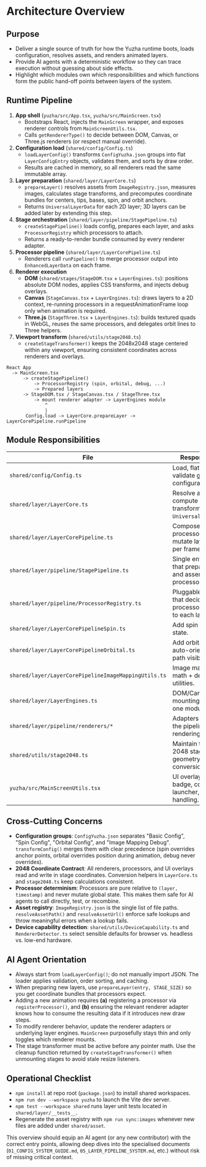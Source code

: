 # Architecture Overview

## Purpose
- Deliver a single source of truth for how the Yuzha runtime boots, loads configuration, resolves assets, and renders animated layers.
- Provide AI agents with a deterministic workflow so they can trace execution without guessing about side effects.
- Highlight which modules own which responsibilities and which functions form the public hand-off points between layers of the system.

## Runtime Pipeline
1. **App shell** (`yuzha/src/App.tsx`, `yuzha/src/MainScreen.tsx`)
   - Bootstraps React, injects the `MainScreen` wrapper, and exposes renderer controls from `MainScreenUtils.tsx`.
   - Calls `getRendererType()` to decide between DOM, Canvas, or Three.js renderers (or respect manual override).
2. **Configuration load** (`shared/config/Config.ts`)
   - `loadLayerConfig()` transforms `ConfigYuzha.json` groups into flat `LayerConfigEntry` objects, validates them, and sorts by draw order.
   - Results are cached in memory, so all renderers read the same immutable array.
3. **Layer preparation** (`shared/layer/LayerCore.ts`)
   - `prepareLayer()` resolves assets from `ImageRegistry.json`, measures images, calculates stage transforms, and precomputes coordinate bundles for centers, tips, bases, spin, and orbit anchors.
   - Returns `UniversalLayerData` for each 2D layer; 3D layers can be added later by extending this step.
4. **Stage orchestration** (`shared/layer/pipeline/StagePipeline.ts`)
   - `createStagePipeline()` loads config, prepares each layer, and asks `ProcessorRegistry` which processors to attach.
   - Returns a ready-to-render bundle consumed by every renderer adapter.
5. **Processor pipeline** (`shared/layer/LayerCorePipeline.ts`)
   - Renderers call `runPipeline()` to merge processor output into `EnhancedLayerData` on each frame.
6. **Renderer execution**
   - **DOM** (`shared/stages/StageDOM.tsx` + `LayerEngines.ts`): positions absolute DOM nodes, applies CSS transforms, and injects debug overlays.
   - **Canvas** (`StageCanvas.tsx` + `LayerEngines.ts`): draws layers to a 2D context, re-running processors in a requestAnimationFrame loop only when animation is required.
   - **Three.js** (`StageThree.tsx` + `LayerEngines.ts`): builds textured quads in WebGL, reuses the same processors, and delegates orbit lines to Three helpers.
7. **Viewport transform** (`shared/utils/stage2048.ts`)
   - `createStageTransformer()` keeps the 2048x2048 stage centered within any viewport, ensuring consistent coordinates across renderers and overlays.

```
React App
  -> MainScreen.tsx
      -> createStagePipeline()
          -> ProcessorRegistry (spin, orbital, debug, ...)
          -> Prepared layers
      -> StageDOM.tsx / StageCanvas.tsx / StageThree.tsx
          -> mount renderer adapter -> LayerEngines module
              ^
              |
       Config.load -> LayerCore.prepareLayer -> LayerCorePipeline.runPipeline
```

## Module Responsibilities

| File | Responsibility | Key Exports |
| ---- | -------------- | ----------- |
| `shared/config/Config.ts` | Load, flatten, validate grouped configuration. | `loadLayerConfig`, `validateLayerConfig` |
| `shared/layer/LayerCore.ts` | Resolve assets, compute transforms, prepare `UniversalLayerData`. | `prepareLayer`, `compute2DTransform`, coordinate helpers |
| `shared/layer/LayerCorePipeline.ts` | Compose processors that mutate layer data per frame. | `runPipeline`, `processBatch`, `LayerProcessor` |
| `shared/layer/pipeline/StagePipeline.ts` | Single entry point that prepares layers and assembles processors. | `createStagePipeline`, `toRendererInput` |
| `shared/layer/pipeline/ProcessorRegistry.ts` | Pluggable registry that decides which processors attach to each layer. | `registerProcessor`, `getProcessorsForEntry` |
| `shared/layer/LayerCorePipelineSpin.ts` | Add spin animation state. | `createSpinProcessor` |
| `shared/layer/LayerCorePipelineOrbital.ts` | Add orbital motion, auto-orientation, path visibility. | `createOrbitalProcessor` |
| `shared/layer/LayerCorePipelineImageMappingUtils.ts` | Image mapping math + debug utilities. | `computeImageMapping`, `createImageMappingDebugProcessor` |
| `shared/layer/LayerEngines.ts` | DOM/Canvas/Three mounting logic in one module. | `mountDomLayers`, `mountCanvasLayers`, `mountThreeLayers` |
| `shared/layer/pipeline/renderers/*` | Adapters that wire the pipeline to each rendering backend. | `mountDomRenderer`, `mountCanvasRenderer`, `mountThreeRenderer` |
| `shared/utils/stage2048.ts` | Maintain the fixed 2048 stage geometry and conversions. | `STAGE_SIZE`, `createStageTransformer`, `viewportToStageCoords` |
| `yuzha/src/MainScreenUtils.tsx` | UI overlay, renderer badge, config launcher, gesture handling. | `MainScreenBtnPanel`, `MainScreenUpdater`, `useMainScreenBtnGesture` |

## Cross-Cutting Concerns
- **Configuration groups**: `ConfigYuzha.json` separates "Basic Config", "Spin Config", "Orbital Config", and "Image Mapping Debug". `transformConfig()` merges them with clear precedence (spin overrides anchor points, orbital overrides position during animation, debug never overrides).
- **2048 Coordinate Contract**: All renderers, processors, and UI overlays read and write in stage coordinates. Conversion helpers in `LayerCore.ts` and `stage2048.ts` keep calculations consistent.
- **Processor determinism**: Processors are pure relative to `(layer, timestamp)` and never mutate global state. This makes them safe for AI agents to call directly, test, or recombine.
- **Asset registry**: `ImageRegistry.json` is the single list of file paths. `resolveAssetPath()` and `resolveAssetUrl()` enforce safe lookups and throw meaningful errors when a lookup fails.
- **Device capability detection**: `shared/utils/DeviceCapability.ts` and `RendererDetector.ts` select sensible defaults for browser vs. headless vs. low-end hardware.

## AI Agent Orientation
- Always start from `loadLayerConfig()`; do not manually import JSON. The loader applies validation, order sorting, and caching.
- When preparing new layers, use `prepareLayer(entry, STAGE_SIZE)` so you get coordinate bundles that processors expect.
- Adding a new animation requires **(a)** registering a processor via `registerProcessor()`, and **(b)** ensuring the relevant renderer adapter knows how to consume the resulting data if it introduces new draw steps.
- To modify renderer behavior, update the renderer adapters or underlying layer engines. `MainScreen` purposefully stays thin and only toggles which renderer mounts.
- The stage transformer must be active before any pointer math. Use the cleanup function returned by `createStageTransformer()` when unmounting stages to avoid stale resize listeners.

## Operational Checklist
- `npm install` at repo root (`package.json`) to install shared workspaces.
- `npm run dev --workspace yuzha` to launch the Vite dev server.
- `npm test --workspace shared` runs layer unit tests located in `shared/layer/__tests__`.
- Regenerate the asset registry with `npm run sync:images` whenever new files are added under `shared/asset`.

This overview should equip an AI agent (or any new contributor) with the correct entry points, allowing deep dives into the specialised documents (`01_CONFIG_SYSTEM_GUIDE.md`, `05_LAYER_PIPELINE_SYSTEM.md`, etc.) without risk of missing critical context.
